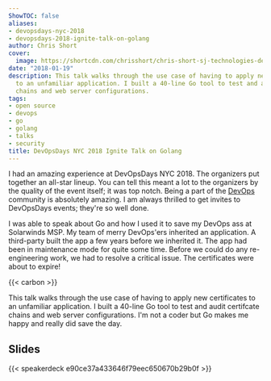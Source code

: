 ```yaml
---
ShowTOC: false
aliases:
- devopsdays-nyc-2018
- devopsdays-2018-ignite-talk-on-golang
author: Chris Short
cover:
  image: https://shortcdn.com/chrisshort/chris-short-sj-technologies-devopsdays-nyc.jpg
date: "2018-01-19"
description: This talk walks through the use case of having to apply new certificates
  to an unfamiliar application. I built a 40-line Go tool to test and audit certifcate
  chains and web server configurations.
tags:
- open source
- devops
- go
- golang
- talks
- security
title: DevOpsDays NYC 2018 Ignite Talk on Golang
---
```


I had an amazing experience at DevOpsDays NYC 2018. The organizers put together an all-star lineup. You can tell this meant a lot to the organizers by the quality of the event itself; it was top notch. Being a part of the [DevOps](https://devopsish.com) community is absolutely amazing. I am always thrilled to get invites to DevOpsDays events; they're so well done.


I was able to speak about Go and how I used it to save my DevOps ass at Solarwinds MSP. My team of merry DevOps'ers inherited an application. A third-party built the app a few years before we inherited it. The app had been in maintenance mode for quite some time. Before we could do any re-engineering work, we had to resolve a critical issue. The certificates were about to expire!

{{< carbon >}}

This talk walks through the use case of having to apply new certificates to an unfamiliar application. I built a 40-line Go tool to test and audit certifcate chains and web server configurations. I'm not a coder but Go makes me happy and really did save the day.

## Slides

{{< speakerdeck e90ce37a433646f79eec650670b29b0f >}}

